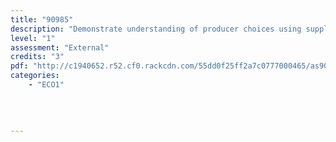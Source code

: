 ```yaml
---
title: "90985"
description: "Demonstrate understanding of producer choices using supply."
level: "1"
assessment: "External"
credits: "3"
pdf: "http://c1940652.r52.cf0.rackcdn.com/55dd0f25ff2a7c0777000465/as90985.pdf"
categories:
    - "ECO1"
    
    
    
    
---
```

